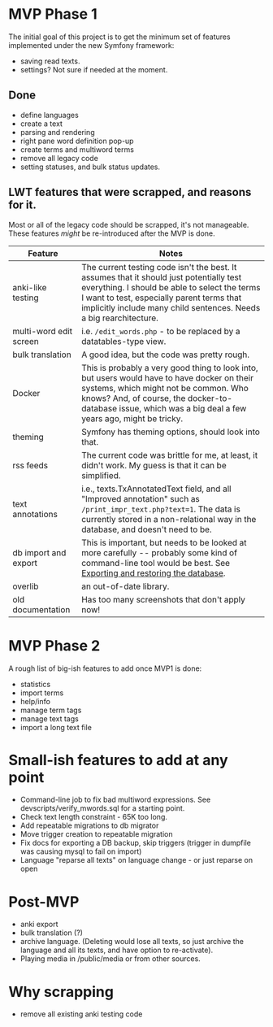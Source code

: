 # MVP Phase 1

The initial goal of this project is to get the minimum set of features implemented under the new Symfony framework:

* saving read texts.
* settings?  Not sure if needed at the moment.

## Done

* define languages
* create a text
* parsing and rendering
* right pane word definition pop-up
* create terms and multiword terms
* remove all legacy code
* setting statuses, and bulk status updates.

## LWT features that were scrapped, and reasons for it.

Most or all of the legacy code should be scrapped, it's not manageable.  These features *might* be re-introduced after the MVP is done.

| Feature | Notes |
| --- | --- |
| anki-like testing | The current testing code isn't the best.  It assumes that it should just potentially test everything.  I should be able to select the terms I want to test, especially parent terms that implicitly include many child sentences.  Needs a big rearchitecture. |
| multi-word edit screen | i.e. `/edit_words.php` - to be replaced by a datatables-type view. |
| bulk translation | A good idea, but the code was pretty rough. |
| Docker | This is probably a very good thing to look into, but users would have to have docker on their systems, which might not be common.  Who knows?  And, of course, the docker-to-database issue, which was a big deal a few years ago, might be tricky. |
| theming | Symfony has theming options, should look into that. |
| rss feeds | The current code was brittle for me, at least, it didn't work.  My guess is that it can be simplified. |
| text annotations | i.e., texts.TxAnnotatedText field, and all "Improved annotation" such as `/print_impr_text.php?text=1`.  The data is currently stored in a non-relational way in the database, and doesn't need to be. |
| db import and export | This is important, but needs to be looked at more carefully -- probably some kind of command-line tool would be best.  See [Exporting and restoring the database](./db_export_restore.md). |
| overlib | an out-of-date library. |
| old documentation | Has too many screenshots that don't apply now! |


# MVP Phase 2

A rough list of big-ish features to add once MVP1 is done:

* statistics
* import terms
* help/info
* manage term tags
* manage text tags
* import a long text file

# Small-ish features to add at any point

* Command-line job to fix bad multiword expressions.  See devscripts/verify_mwords.sql for a starting point.
* Check text length constraint - 65K too long.
* Add repeatable migrations to db migrator
* Move trigger creation to repeatable migration
* Fix docs for exporting a DB backup, skip triggers (trigger in dumpfile was causing mysql to fail on import)
* Language "reparse all texts" on language change - or just reparse on open

# Post-MVP

* anki export
* bulk translation (?)
* archive language.  (Deleting would lose all texts, so just archive the language and all its texts, and have option to re-activate).
* Playing media in /public/media or from other sources.


# Why scrapping

* remove all existing anki testing code

